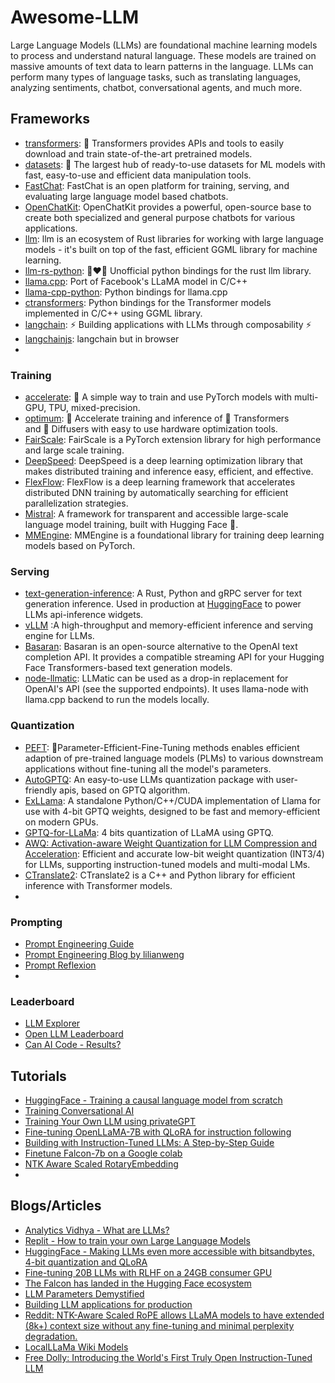 # Awesome-LLM

Large Language Models (LLMs) are foundational machine learning models to process and understand natural language. These models are trained on massive amounts of text data to learn patterns in the language. LLMs can perform many types of language tasks, such as translating languages, analyzing sentiments, chatbot, conversational agents, and much more.



## Frameworks

* [transformers](https://github.com/huggingface/text-generation-inference): 🤗 Transformers provides APIs and tools to easily download and train state-of-the-art pretrained models.
* [datasets](https://github.com/huggingface/datasets): 🤗 The largest hub of ready-to-use datasets for ML models with fast, easy-to-use and efficient data manipulation tools.
* [FastChat](https://github.com/lm-sys/FastChat): FastChat is an open platform for training, serving, and evaluating large language model based chatbots.
* [OpenChatKit](https://github.com/togethercomputer/OpenChatKit): OpenChatKit provides a powerful, open-source base to create both specialized and general purpose chatbots for various applications.
* [llm](https://github.com/rustformers/llm): llm is an ecosystem of Rust libraries for working with large language models - it's built on top of the fast, efficient GGML library for machine learning.
* [llm-rs-python](https://github.com/LLukas22/llm-rs-python): 🐍❤️🦀 Unofficial python bindings for the rust llm library.
* [llama.cpp](https://github.com/ggerganov/llama.cpp): Port of Facebook's LLaMA model in C/C++
* [llama-cpp-python](https://github.com/abetlen/llama-cpp-python): Python bindings for llama.cpp
* [ctransformers](https://github.com/marella/ctransformers): Python bindings for the Transformer models implemented in C/C++ using GGML library.
* [langchain](https://github.com/hwchase17/langchain): ⚡ Building applications with LLMs through composability ⚡
* [langchainjs](https://github.com/hwchase17/langchainjs): langchain but in browser
* 


### Training

* [accelerate](https://github.com/huggingface/accelerate): 🚀 A simple way to train and use PyTorch models with multi-GPU, TPU, mixed-precision.
* [optimum](https://github.com/huggingface/optimum): 🚀 Accelerate training and inference of 🤗 Transformers and 🤗 Diffusers with easy to use hardware optimization tools.
* [FairScale](https://github.com/facebookresearch/fairscale): FairScale is a PyTorch extension library for high performance and large scale training.
* [DeepSpeed](https://github.com/microsoft/DeepSpeed): DeepSpeed is a deep learning optimization library that makes distributed training and inference easy, efficient, and effective.
* [FlexFlow](https://github.com/flexflow/FlexFlow): FlexFlow is a deep learning framework that accelerates distributed DNN training by automatically searching for efficient parallelization strategies.
* [Mistral](https://github.com/stanford-crfm/mistral): A framework for transparent and accessible large-scale language model training, built with Hugging Face 🤗.
* [MMEngine](https://github.com/open-mmlab/mmengine): MMEngine is a foundational library for training deep learning models based on PyTorch.

### Serving

* [text-generation-inference](https://github.com/huggingface/text-generation-inference): A Rust, Python and gRPC server for text generation inference. Used in production at [HuggingFace](https://huggingface.co/) to power LLMs api-inference widgets.
* [vLLM](https://github.com/vllm-project/vllm) :A high-throughput and memory-efficient inference and serving engine for LLMs.
* [Basaran](https://github.com/hyperonym/basaran): Basaran is an open-source alternative to the OpenAI text completion API. It provides a compatible streaming API for your Hugging Face Transformers-based text generation models.
* [node-llmatic](https://github.com/fardjad/node-llmatic): LLMatic can be used as a drop-in replacement for OpenAI's API (see the supported endpoints). It uses llama-node with llama.cpp backend to run the models locally.

### Quantization

* [PEFT](https://github.com/huggingface/peft): 🤗Parameter-Efficient-Fine-Tuning methods enables efficient adaption of pre-trained language models (PLMs) to various downstream applications without fine-tuning all the model's parameters. 
* [AutoGPTQ](https://github.com/PanQiWei/AutoGPTQ): An easy-to-use LLMs quantization package with user-friendly apis, based on GPTQ algorithm.
* [ExLLama](https://github.com/turboderp/exllama): A standalone Python/C++/CUDA implementation of Llama for use with 4-bit GPTQ weights, designed to be fast and memory-efficient on modern GPUs.
* [GPTQ-for-LLaMa](https://github.com/qwopqwop200/GPTQ-for-LLaMa): 4 bits quantization of LLaMA using GPTQ.
* [AWQ: Activation-aware Weight Quantization for LLM Compression and Acceleration](https://github.com/mit-han-lab/llm-awq): Efficient and accurate low-bit weight quantization (INT3/4) for LLMs, supporting instruction-tuned models and multi-modal LMs.
* [CTranslate2](https://github.com/OpenNMT/CTranslate2): CTranslate2 is a C++ and Python library for efficient inference with Transformer models.
* 

### Prompting

* [Prompt Engineering Guide](https://www.promptingguide.ai/)
* [Prompt Engineering Blog by lilianweng](https://lilianweng.github.io/posts/2023-03-15-prompt-engineering/)
* [Prompt Reflexion](https://colab.research.google.com/drive/13FqOO9DoFZa6B0JnJhrpmkxGePBupCyE#scrollTo=s-Quxe2MQsHc)
* 

### Leaderboard

* [LLM Explorer](https://llm.extractum.io/)
* [Open LLM Leaderboard](https://huggingface.co/spaces/HuggingFaceH4/open_llm_leaderboard)
* [Can AI Code - Results?](https://huggingface.co/spaces/mike-ravkine/can-ai-code-results)


## Tutorials

* [HuggingFace - Training a causal language model from scratch](https://huggingface.co/learn/nlp-course/chapter7/6)
* [Training Conversational AI](https://erichartford.com/meet-samantha)
* [Training Your Own LLM using privateGPT](https://levelup.gitconnected.com/training-your-own-llm-using-privategpt-f36f0c4f01ec)
* [Fine-tuning OpenLLaMA-7B with QLoRA for instruction following](https://georgesung.github.io/ai/qlora-ift/)
* [Building with Instruction-Tuned LLMs: A Step-by-Step Guide](https://github.com/FourthBrain/Building-with-Instruction-Tuned-LLMs-A-Step-by-Step-Guide)
* [Finetune Falcon-7b on a Google colab](https://colab.research.google.com/drive/1BiQiw31DT7-cDp1-0ySXvvhzqomTdI-o?usp=sharing)
* [NTK Aware Scaled RotaryEmbedding](https://colab.research.google.com/drive/1VI2nhlyKvd5cw4-zHvAIk00cAVj2lCCC#scrollTo=d2ceb547)
* 
    

## Blogs/Articles

* [Analytics Vidhya - What are LLMs?](https://www.analyticsvidhya.com/blog/2023/03/an-introduction-to-large-language-models-llms/)
* [Replit - How to train your own Large Language Models](https://blog.replit.com/llm-training)
* [HuggingFace - Making LLMs even more accessible with bitsandbytes, 4-bit quantization and QLoRA](https://huggingface.co/blog/4bit-transformers-bitsandbytes)
* [Fine-tuning 20B LLMs with RLHF on a 24GB consumer GPU](https://huggingface.co/blog/trl-peft)
* [The Falcon has landed in the Hugging Face ecosystem](https://huggingface.co/blog/falcon)
* [LLM Parameters Demystified](https://txt.cohere.com/llm-parameters-best-outputs-language-ai/)
* [Building LLM applications for production](https://huyenchip.com/2023/04/11/llm-engineering.html)
* [Reddit: NTK-Aware Scaled RoPE allows LLaMA models to have extended (8k+) context size without any fine-tuning and minimal perplexity degradation.](https://www.reddit.com/r/LocalLLaMA/comments/14lz7j5/ntkaware_scaled_rope_allows_llama_models_to_have/)
* [LocalLLaMa Wiki Models](https://www.reddit.com/r/LocalLLaMA/wiki/index/#wiki_models)
* [Free Dolly: Introducing the World's First Truly Open Instruction-Tuned LLM](https://www.databricks.com/blog/2023/04/12/dolly-first-open-commercially-viable-instruction-tuned-llm)
  



